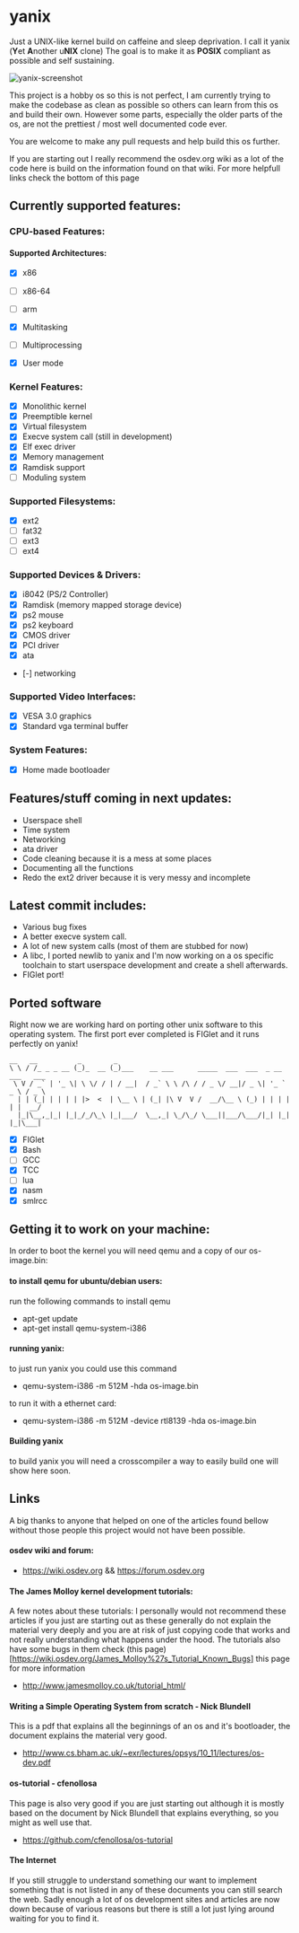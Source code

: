 # yanix
Just a UNIX-like kernel build on caffeine and 
sleep deprivation. I call it yanix (**Y**et **A**nother u**NIX** clone) The goal is to make it as **POSIX**
compliant as possible and self sustaining.

![yanix-screenshot](yanix-screenshot.png)

This project is a hobby os so this is not perfect,
I am currently trying to make the codebase as clean as possible
so others can learn from this os and build their own.
However some parts, especially the older parts of the os,
are not the prettiest / most well documented code ever.

You are welcome to make any pull requests and help build this os
further.

If you are starting out I really recommend the osdev.org wiki 
as a lot of the code here is build on the information found
on that wiki. For more helpfull links check the bottom of this page

## Currently supported features:
### CPU-based Features:
#### Supported Architectures:
- [x] x86
- [ ] x86-64
- [ ] arm

- [x] Multitasking
- [ ] Multiprocessing
- [x] User mode

### Kernel Features:
- [x] Monolithic kernel
- [x] Preemptible kernel
- [x] Virtual filesystem
- [x] Execve system call (still in development)
- [x] Elf exec driver
- [x] Memory management
- [x] Ramdisk support
- [ ] Moduling system

### Supported Filesystems:
- [x] ext2
- [ ] fat32
- [ ] ext3
- [ ] ext4

### Supported Devices & Drivers:
- [x] i8042         (PS/2 Controller)
- [x] Ramdisk       (memory mapped storage device)
- [x] ps2 mouse 
- [x] ps2 keyboard
- [x] CMOS driver
- [x] PCI driver
- [x] ata
- [-] networking

### Supported Video Interfaces:
- [x] VESA 3.0 graphics
- [x] Standard vga terminal buffer

### System Features:
- [x] Home made bootloader
 
## Features/stuff coming in next updates:
- Userspace shell
- Time system
- Networking
- ata driver
- Code cleaning because it is a mess at some places
- Documenting all the functions 
- Redo the ext2 driver because it is very messy and incomplete

## Latest commit includes:
- Various bug fixes
- A better execve system call.
- A lot of new system calls (most of them are stubbed for now)
- A libc, I ported newlib to yanix and I'm now working on a os specific toolchain to start userspace development and create a shell afterwards.
- FIGlet port!

## Ported software
Right now we are working hard on porting other unix software to this operating system.
The first port ever completed is FIGlet and it runs perfectly on yanix!

	__   __          _        _                                                   
	\ \ / /_ _ _ __ (_)_  __ (_)___    __ ___      _____  ___  ___  _ __ ___   ___ 
	 \ V / _` | '_ \| \ \/ / | / __|  / _` \ \ /\ / / _ \/ __|/ _ \| '_ ` _ \ / _ \
	  | | (_| | | | | |>  <  | \__ \ | (_| |\ V  V /  __/\__ \ (_) | | | | | |  __/
	  |_|\__,_|_| |_|_/_/\_\ |_|___/  \__,_| \_/\_/ \___||___/\___/|_| |_| |_|\___|

- [x] FIGlet
- [x] Bash
- [ ] GCC
- [x] TCC
- [ ] lua
- [x] nasm
- [x] smlrcc

## Getting it to work on your machine:

In order to boot the kernel you will need qemu and a copy of our os-image.bin:

#### to install qemu for ubuntu/debian users:

run the following commands to install qemu
- apt-get update
- apt-get install qemu-system-i386

#### running yanix:

to just run yanix you could use this command
- qemu-system-i386 -m 512M -hda os-image.bin

to run it with a ethernet card:
- qemu-system-i386 -m 512M -device rtl8139 -hda os-image.bin

#### Building yanix
to build yanix you will need a crosscompiler
a way to easily build one will show here soon.


## Links

A big thanks to anyone that helped on one of the articles found bellow
without those people this project would not have been possible.

#### osdev wiki and forum:
- https://wiki.osdev.org  && https://forum.osdev.org

#### The James Molloy kernel development tutorials:

A few notes about these tutorials:
I personally would not recommend these articles if you just are starting out 
as these generally do not explain the material very deeply and you are at risk
of just copying code that works and not really understanding what happens under 
the hood. The tutorials also have some bugs in them check (this page)[https://wiki.osdev.org/James_Molloy%27s_Tutorial_Known_Bugs]
this page for more information

- http://www.jamesmolloy.co.uk/tutorial_html/

#### Writing a Simple Operating System from scratch - Nick Blundell

This is a pdf that explains all the beginnings of an os and it's
bootloader, the document explains the material very good.

- http://www.cs.bham.ac.uk/~exr/lectures/opsys/10_11/lectures/os-dev.pdf

#### os-tutorial - cfenollosa

This page is also very good if you are just starting out although it is mostly
based on the document by Nick Blundell that explains everything, so you might as
well use that. 

- https://github.com/cfenollosa/os-tutorial

#### The Internet

If you still struggle to understand something our want to implement something that
is not listed in any of these documents you can still search the web. Sadly enough
a lot of os development sites and articles are now down because of various reasons
but there is still a lot just lying around waiting for you to find it.
